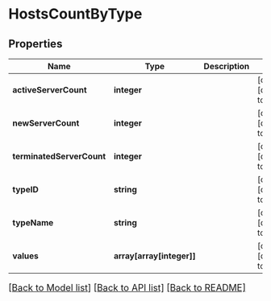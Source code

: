 # HostsCountByType

## Properties
Name | Type | Description | Notes
------------ | ------------- | ------------- | -------------
**activeServerCount** | **integer** |  | [optional] [default to null]
**newServerCount** | **integer** |  | [optional] [default to null]
**terminatedServerCount** | **integer** |  | [optional] [default to null]
**typeID** | **string** |  | [optional] [default to null]
**typeName** | **string** |  | [optional] [default to null]
**values** | **array[array[integer]]** |  | [optional] [default to null]

[[Back to Model list]](../README.md#documentation-for-models) [[Back to API list]](../README.md#documentation-for-api-endpoints) [[Back to README]](../README.md)

<style>
     p, ul, ol, li { font-size: 18px !important;}
</style>


